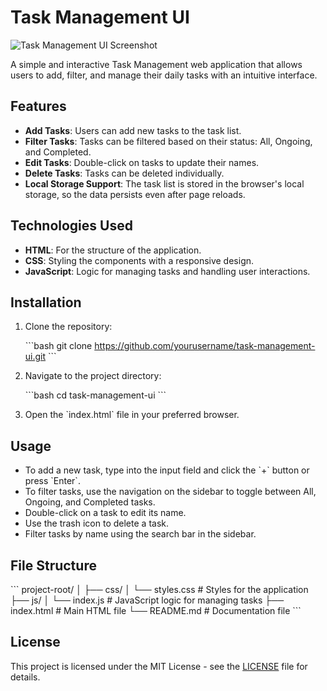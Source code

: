 
# Task Management UI

![Task Management UI Screenshot](https://github.com/user-attachments/assets/77323883-7aad-49b0-a0df-2ad0e39b07bb)


A simple and interactive Task Management web application that allows users to add, filter, and manage their daily tasks with an intuitive interface.

## Features

- **Add Tasks**: Users can add new tasks to the task list.
- **Filter Tasks**: Tasks can be filtered based on their status: All, Ongoing, and Completed.
- **Edit Tasks**: Double-click on tasks to update their names.
- **Delete Tasks**: Tasks can be deleted individually.
- **Local Storage Support**: The task list is stored in the browser's local storage, so the data persists even after page reloads.

## Technologies Used

- **HTML**: For the structure of the application.
- **CSS**: Styling the components with a responsive design.
- **JavaScript**: Logic for managing tasks and handling user interactions.

## Installation

1. Clone the repository:

   \`\`\`bash
   git clone https://github.com/yourusername/task-management-ui.git
   \`\`\`

2. Navigate to the project directory:

   \`\`\`bash
   cd task-management-ui
   \`\`\`

3. Open the \`index.html\` file in your preferred browser.

## Usage

- To add a new task, type into the input field and click the \`+\` button or press \`Enter\`.
- To filter tasks, use the navigation on the sidebar to toggle between All, Ongoing, and Completed tasks.
- Double-click on a task to edit its name.
- Use the trash icon to delete a task.
- Filter tasks by name using the search bar in the sidebar.

## File Structure

\`\`\`
project-root/
│
├── css/
│   └── styles.css       # Styles for the application
├── js/
│   └── index.js         # JavaScript logic for managing tasks
├── index.html           # Main HTML file
└── README.md            # Documentation file
\`\`\`

## License

This project is licensed under the MIT License - see the [LICENSE](LICENSE) file for details.
